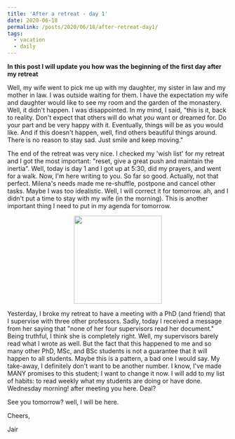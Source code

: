 ```yaml
---
title: 'After a retreat - day 1'
date: 2020-06-18
permalink: /posts/2020/06/18/after-retreat-day1/
tags:
  - vacation
  - daily
---
```


**In this post I will update you how was the beginning of the first day after my retreat** 

Well, my wife went to pick me up with my daughter, my sister in law and my mother in law. I was outside waiting for them. I have the expectation my wife and daughter would like to see my room and the garden of the monastery. Well, it didn't happen. I was disappointed. In my mind, I said, "this is it, back to reality. Don't expect that others will do what *you* want or dreamed for. Do your part and be very happy with it. Eventually, things will be as you would like. And if this doesn't happen, well, find others beautiful things around. There is no reason to stay sad. Just smile and keep moving." 

The end of the retreat was very nice. I checked my 'wish list' for my retreat and I got the most important: "reset, give a great push and maintain the inertia". Well, today is day 1 and I got up at 5:30, did my prayers, and went for a walk. Now, I'm here writing to you. So far so good. Actually, not that perfect. Milena's needs made me re-shuffle, postpone and cancel other tasks. Maybe I was too idealistic. Well, I will correct it for tomorrow. ah, and I didn't put a time to stay with my wife (in the morning). This is another important thing I need to put in my agenda for tomorrow. 

<!-- How to embed google photos: https://webapps.stackexchange.com/questions/95450/how-to-embed-single-photo-from-google-photos-album -->
<div align='center'>
  <img src="https://lh3.googleusercontent.com/pw/ACtC-3cT7UHOoRWqUOf-bHx_8GkEEqir43T9pQvuUjUA6_enntouny9baZHjRDLnHANi7DkqxWZ-Prrw6XVlWYjuHK89rvs0W97xpPnND3eVKJshunzghi45QacFj1IMVPxfaK62P4aZldYp2NEIc4db-VMZNA=w1108-h1476-no?authuser=0" width="200"/>
</div>

Yesterday, I broke my retreat to have a meeting with a PhD (and friend) that I supervise with three other professors. Sadly, today I received a message from her saying that "none of her four supervisors read her document." Being truthful, I think she is completely right. Well, my supervisors barely read what I wrote as well. But the fact that this happened to me and so many other PhD, MSc, and BSc students is not a guarantee that it will happen to all students. Maybe this is a pattern, a bad one I would say. My take-away, I definitely don't want to be another number. I know, I've made MANY promises to this student; I want to change it now. I will add to my list of habits: to read weekly what my students are doing or have done. Wednesday morning! after meeting you here. Deal?

See you tomorrow? well, I will be here.

Cheers,

Jair
